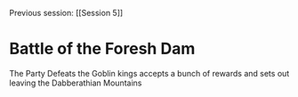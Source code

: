 Previous session: [[Session 5]]
# Battle of the Foresh Dam
The Party Defeats the Goblin kings accepts a bunch of rewards and sets out leaving the Dabberathian Mountains